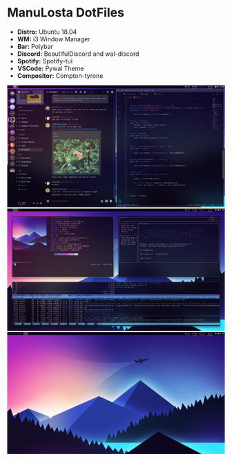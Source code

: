 # ManuLosta DotFiles
* **Distro:** Ubuntu 18.04
* **WM:** i3 Window Manager
* **Bar:** Polybar
* **Discord:** BeautifulDiscord and wal-discord
* **Spotify:** Spotify-tui
* **VSCode:** Pywal Theme
* **Compositor:** Compton-tyrone

![Screenshot](/screenshots/2020-04-19-1587337165_screenshot_1920x1080.jpg)
![Screenshot](/screenshots/2020-04-19-1587337477_screenshot_1920x1080.jpg)
![Screenshot](/screenshots/2020-04-19-1587337528_screenshot_1920x1080.jpg)
